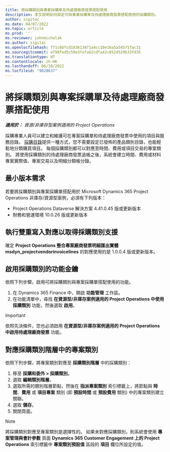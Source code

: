 ```yaml
---
title: 將採購類別與專案採購單及待處理廠商發票搭配使用
description: 本文說明如何設定可與專案採購單及待處理廠商發票搭配使用的採購類別。
author: sigitac
ms.date: 04/07/2022
ms.topic: article
ms.prod: ''
ms.reviewer: johnmichalak
ms.author: sigitac
ms.openlocfilehash: f71c6bfcd183613471a4cc10e16a5a54571fac31
ms.sourcegitcommit: a798fed5c59e3fefa62cdfa42c852d529b33fd35
ms.translationtype: HT
ms.contentlocale: zh-HK
ms.lasthandoff: 06/18/2022
ms.locfileid: "9028637"
---
```

# <a name="use-procurement-categories-with-project-purchase-orders-and-pending-vendor-invoices"></a>將採購類別與專案採購單及待處理廠商發票搭配使用

_**適用於：** 資源/非庫存型案例適用的 Project Operations_

採購專業人員可以建立和維護可在專案採購單和待處理廠商發票中使用的項目與服務目錄。 [採購目錄](/dynamics365/supply-chain/procurement/procurement-catalogs)提供一種方式，您不需要設定已發佈的產品類別目錄，也能輕鬆地分類購買項目。 每個採購類別都可以對應至時間、費用或項目交易的專案類別。 將使用採購類別的待處理廠商發票過帳之後，系統會建立時間、費用或材料專案實際值、專案交易以及明細分類帳分錄。

## <a name="minimum-version-requirements"></a>最小版本需求

若要將採購類別與專案採購單搭配用於 Microsoft Dynamics 365 Project Operations 非庫存/資源型案例，必須有下列版本：

- Project Operations Dataverse 解決方案 4.41.0.45 版或更新版本
- 財務和營運環境 10.0.26 版或更新版本

## <a name="run-dual-write-maps-for-procurement-category-support"></a>執行雙重寫入對應以取得採購類別支援

確定 **Project Operations 整合專案廠商發票明細匯出實體 msdyn\_projectvendorinvoicelines** 的對應使用的是 1.0.0.4 版或更新版本。

## <a name="enable-the-feature-key-for-procurement-categories"></a>啟用採購類別的功能金鑰

依照下列步驟，啟用可將採購類別與專案採購單搭配使用的功能。

1. 在 Dynamics 365 Finance 中，開啟 **功能管理** 工作區。
1. 在功能清單中，尋找 **在資源型/非庫存案例適用的 Project Operations 中使用採購類別** 功能，然後選取 **啟用**。

> [!IMPORTANT]
> 依照先決條件，您也必須啟用 **在資源型/非庫存案例適用的 Project Operations 中啟用待處理廠商發票** 功能。

## <a name="map-project-categories-in-the-procurement-category-hierarchy"></a>對應採購類別階層中的專案類別

依照下列步驟，將專案類別對應至 **採購類別階層** 中的採購類別：

1. 移至 **採購和委外 \> 採購類別**。
1. 選取 **編輯類別階層**。
1. 選取所需的類別階層節點，然後在 **指派專案類別** 索引標籤上，將節點與 **時間**、**費用** 或 **項目專案** 類別 (即 **預設時間** 或 **預設費用** 類別) 中的專案類別建立關聯。
1. 選取 **儲存**。
1. 關閉頁面。

> [!NOTE]
> 將採購類別對應至專案類別是選擇性的。 如果未對應採購類別，則系統會使用 **專案管理與會計參數** 頁面 **Dynamics 365 Customer Engagement 上的 Project Operations** 索引標籤中 **專案類別預設值** 區段的 **項目** 欄位所設定的值。
